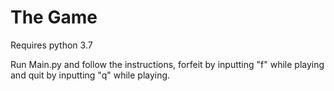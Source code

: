 # The Game

Requires python 3.7

Run Main.py and follow the instructions, forfeit by inputting "f" while playing and quit by inputting "q" while playing.
